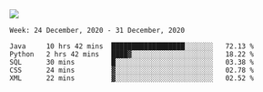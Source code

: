 <!--
**Mat2ja/Mat2ja** is a ✨ _special_ ✨ repository because its `README.md` (this file) appears on your GitHub profile.

Here are some ideas to get you started:

- 🔭 I’m currently working on ...
- 🌱 I’m currently learning ...
- 👯 I’m looking to collaborate on ...
- 🤔 I’m looking for help with ...
- 💬 Ask me about ...
- 📫 How to reach me: ...
- 😄 Pronouns: ...
- ⚡ Fun fact: ...
-->

<img src='https://media.giphy.com/media/xT9IgG50Fb7Mi0prBC/giphy.gif'>

<!--START_SECTION:waka-->
```text
Week: 24 December, 2020 - 31 December, 2020

Java     10 hrs 42 mins  ██████████████████░░░░░░░   72.13 % 
Python   2 hrs 42 mins   ████▓░░░░░░░░░░░░░░░░░░░░   18.22 % 
SQL      30 mins         █░░░░░░░░░░░░░░░░░░░░░░░░   03.38 % 
CSS      24 mins         ▓░░░░░░░░░░░░░░░░░░░░░░░░   02.78 % 
XML      22 mins         ▓░░░░░░░░░░░░░░░░░░░░░░░░   02.52 % 
```
<!--END_SECTION:waka-->

